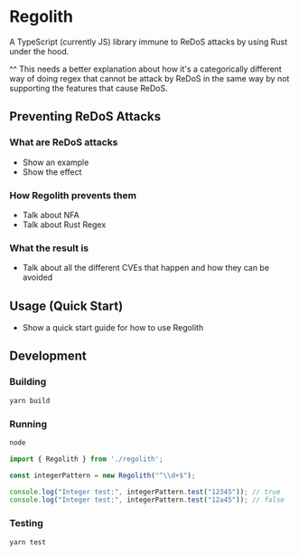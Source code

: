 # Regolith
A TypeScript (currently JS) library immune to ReDoS attacks by using Rust under the hood.

^^ This needs a better explanation about how it's a categorically different way of doing regex that cannot be attack by ReDoS in the same way by not supporting the features that cause ReDoS.

## Preventing ReDoS Attacks

### What are ReDoS attacks
- Show an example
- Show the effect

### How Regolith prevents them
- Talk about NFA
- Talk about Rust Regex

### What the result is
- Talk about all the different CVEs that happen and how they can be avoided

## Usage (Quick Start)

- Show a quick start guide for how to use Regolith

## Development

### Building

```sh
yarn build
```

### Running

```sh
node
```

```ts
import { Regolith } from './regolith';

const integerPattern = new Regolith("^\\d+$");

console.log("Integer test:", integerPattern.test("12345")); // true
console.log("Integer test:", integerPattern.test("12a45")); // false
```

### Testing

```
yarn test
```
